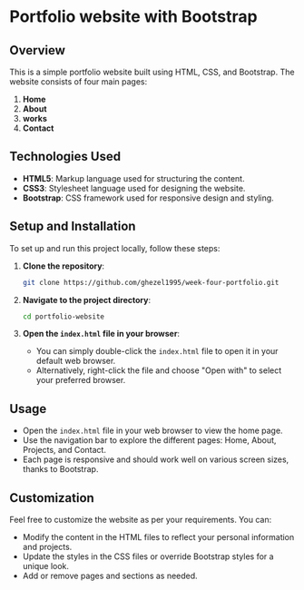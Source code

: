 # Portfolio website with Bootstrap

## Overview

This is a simple portfolio website built using HTML, CSS, and Bootstrap. The website consists of four main pages:

1. **Home** 
2. **About** 
3. **works** 
4. **Contact**

## Technologies Used

- **HTML5**: Markup language used for structuring the content.
- **CSS3**: Stylesheet language used for designing the website.
- **Bootstrap**: CSS framework used for responsive design and styling.

## Setup and Installation

To set up and run this project locally, follow these steps:

1. **Clone the repository**:
    ```bash
    git clone https://github.com/ghezel1995/week-four-portfolio.git
    ```

2. **Navigate to the project directory**:
    ```bash
    cd portfolio-website
    ```

3. **Open the `index.html` file in your browser**:
    - You can simply double-click the `index.html` file to open it in your default web browser.
    - Alternatively, right-click the file and choose "Open with" to select your preferred browser.
  
## Usage

- Open the `index.html` file in your web browser to view the home page.
- Use the navigation bar to explore the different pages: Home, About, Projects, and Contact.
- Each page is responsive and should work well on various screen sizes, thanks to Bootstrap.

## Customization

Feel free to customize the website as per your requirements. You can:

- Modify the content in the HTML files to reflect your personal information and projects.
- Update the styles in the CSS files or override Bootstrap styles for a unique look.
- Add or remove pages and sections as needed.
